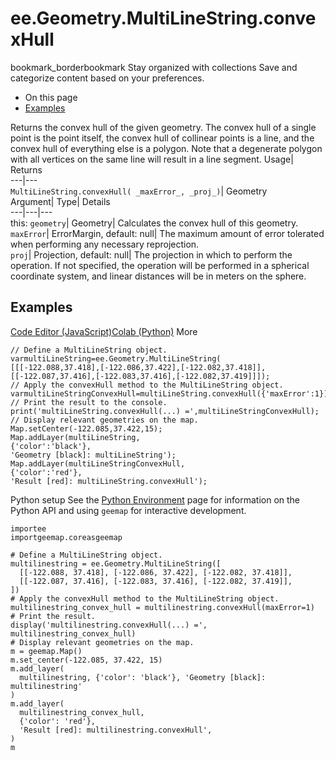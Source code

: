  
#  ee.Geometry.MultiLineString.convexHull 
bookmark_borderbookmark Stay organized with collections  Save and categorize content based on your preferences. 
  * On this page
  * [Examples](https://developers.google.com/earth-engine/apidocs/ee-geometry-multilinestring-convexhull#examples)


Returns the convex hull of the given geometry. The convex hull of a single point is the point itself, the convex hull of collinear points is a line, and the convex hull of everything else is a polygon. Note that a degenerate polygon with all vertices on the same line will result in a line segment. 
Usage| Returns  
---|---  
`MultiLineString.convexHull( _maxError_, _proj_)`| Geometry  
Argument| Type| Details  
---|---|---  
this: `geometry`| Geometry| Calculates the convex hull of this geometry.  
`maxError`| ErrorMargin, default: null| The maximum amount of error tolerated when performing any necessary reprojection.  
`proj`| Projection, default: null| The projection in which to perform the operation. If not specified, the operation will be performed in a spherical coordinate system, and linear distances will be in meters on the sphere.  
## Examples
[Code Editor (JavaScript)](https://developers.google.com/earth-engine/apidocs/ee-geometry-multilinestring-convexhull#code-editor-javascript-sample)[Colab (Python)](https://developers.google.com/earth-engine/apidocs/ee-geometry-multilinestring-convexhull#colab-python-sample) More
```
// Define a MultiLineString object.
varmultiLineString=ee.Geometry.MultiLineString(
[[[-122.088,37.418],[-122.086,37.422],[-122.082,37.418]],
[[-122.087,37.416],[-122.083,37.416],[-122.082,37.419]]]);
// Apply the convexHull method to the MultiLineString object.
varmultiLineStringConvexHull=multiLineString.convexHull({'maxError':1});
// Print the result to the console.
print('multiLineString.convexHull(...) =',multiLineStringConvexHull);
// Display relevant geometries on the map.
Map.setCenter(-122.085,37.422,15);
Map.addLayer(multiLineString,
{'color':'black'},
'Geometry [black]: multiLineString');
Map.addLayer(multiLineStringConvexHull,
{'color':'red'},
'Result [red]: multiLineString.convexHull');
```
Python setup
See the [ Python Environment](https://developers.google.com/earth-engine/guides/python_install) page for information on the Python API and using `geemap` for interactive development.
```
importee
importgeemap.coreasgeemap
```
```
# Define a MultiLineString object.
multilinestring = ee.Geometry.MultiLineString([
  [[-122.088, 37.418], [-122.086, 37.422], [-122.082, 37.418]],
  [[-122.087, 37.416], [-122.083, 37.416], [-122.082, 37.419]],
])
# Apply the convexHull method to the MultiLineString object.
multilinestring_convex_hull = multilinestring.convexHull(maxError=1)
# Print the result.
display('multilinestring.convexHull(...) =', multilinestring_convex_hull)
# Display relevant geometries on the map.
m = geemap.Map()
m.set_center(-122.085, 37.422, 15)
m.add_layer(
  multilinestring, {'color': 'black'}, 'Geometry [black]: multilinestring'
)
m.add_layer(
  multilinestring_convex_hull,
  {'color': 'red'},
  'Result [red]: multilinestring.convexHull',
)
m
```

